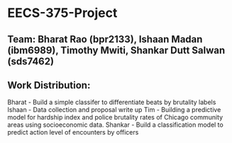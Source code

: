 # EECS-375-Project
## Team: Bharat Rao (bpr2133), Ishaan Madan (ibm6989), Timothy Mwiti, Shankar Dutt Salwan (sds7462)
## Work Distribution:
Bharat - Build a simple classifer to differentiate beats by brutality labels
Ishaan - Data collection and proposal write up
Tim - Building a predictive model for hardship index and police brutality rates of Chicago community areas using socioeconomic data.
Shankar - Build a classification model to predict action level of encounters by officers

